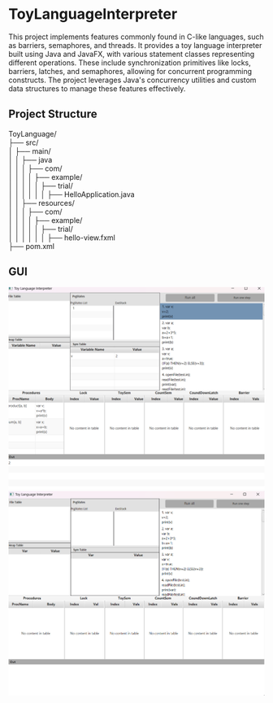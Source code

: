 # ToyLanguageInterpreter
This project implements features commonly found in C-like languages, such as barriers, semaphores, and threads. It provides a toy language interpreter built using Java and JavaFX, with various statement classes representing different operations. These include synchronization primitives like locks, barriers, latches, and semaphores, allowing for concurrent programming constructs. The project leverages Java's concurrency utilities and custom data structures to manage these features effectively.

## Project Structure
ToyLanguage/</br>
├── src/</br>
│   ├── main/</br>
│   │   ├── java</br>
│   │   │   ├── com/</br>
│   │   │   │   ├── example/</br>
│   │   │   │   │   ├── trial/</br>
│   │   │   │   │   │   ├── HelloApplication.java</br>
│   │   ├── resources/</br>
│   │   │   ├── com/</br>
│   │   │   │   ├── example/</br>
│   │   │   │   │   ├── trial/</br>
│   │   │   │   │   │   ├── hello-view.fxml</br>
├── pom.xml</br>

## GUI
![image 1](RMImg/img2.png)
![image 2](RMImg/img1.png)
